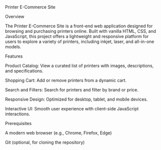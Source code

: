Printer E-Commerce Site

Overview

The Printer E-Commerce Site is a front-end web application designed for browsing and purchasing printers online. Built with vanilla HTML, CSS, and JavaScript, this project offers a lightweight and responsive platform for users to explore a variety of printers, including inkjet, laser, and all-in-one models.

Features





Product Catalog: View a curated list of printers with images, descriptions, and specifications.



Shopping Cart: Add or remove printers from a dynamic cart.



Search and Filters: Search for printers and filter by brand or price.



Responsive Design: Optimized for desktop, tablet, and mobile devices.



Interactive UI: Smooth user experience with client-side JavaScript interactions.

Prerequisites





A modern web browser (e.g., Chrome, Firefox, Edge)



Git (optional, for cloning the repository)
